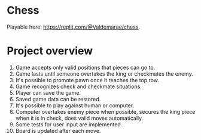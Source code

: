 # Chess
Playable here: https://replit.com/@Valdemarae/chess.

# Project overview
1. Game accepts only valid positions that pieces can go to.
2. Game lasts until someone overtakes the king or checkmates the enemy.
3. It's possible to promote pawn once it reaches the top row.
4. Game recognizes check and checkmate situations.
5. Player can save the game.
6. Saved game data can be restored.
7. It's possible to play against human or computer.
8. Computer overtakes enemy piece when possible, secures the king piece when it is in check, does valid moves automatically.
9. Some tests for user input are implemented.
10. Board is updated after each move.
